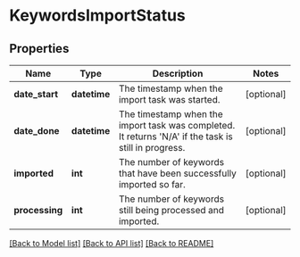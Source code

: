 # KeywordsImportStatus

## Properties
Name | Type | Description | Notes
------------ | ------------- | ------------- | -------------
**date_start** | **datetime** | The timestamp when the import task was started. | [optional] 
**date_done** | **datetime** | The timestamp when the import task was completed. It returns &#x27;N/A&#x27; if the task is still in progress. | [optional] 
**imported** | **int** | The number of keywords that have been successfully imported so far. | [optional] 
**processing** | **int** | The number of keywords still being processed and imported. | [optional] 

[[Back to Model list]](../README.md#documentation-for-models) [[Back to API list]](../README.md#documentation-for-api-endpoints) [[Back to README]](../README.md)

